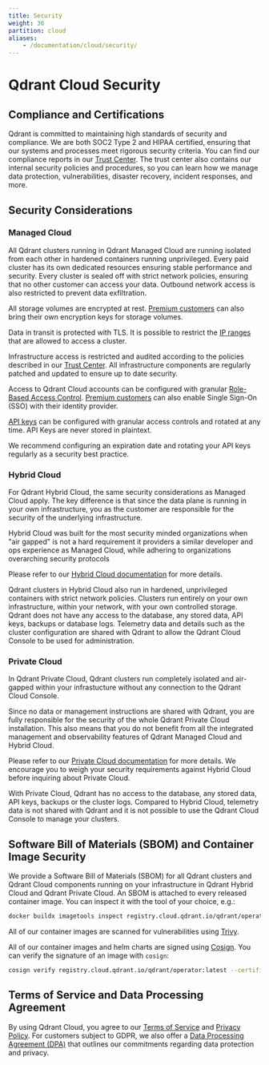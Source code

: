 ```yaml
---
title: Security
weight: 36
partition: cloud
aliases:
    - /documentation/cloud/security/
---
```


# Qdrant Cloud Security

## Compliance and Certifications

Qdrant is committed to maintaining high standards of security and compliance. We are both SOC2 Type 2 and HIPAA certified, ensuring that our systems and processes meet rigorous security criteria. You can find our compliance reports in our [Trust Center](https://qdrant.to/trust-center). The trust center also contains our internal security policies and procedures, so you can learn how we manage data protection, vulnerabilities, disaster recovery, incident responses, and more.

## Security Considerations

### Managed Cloud

All Qdrant clusters running in Qdrant Managed Cloud are running isolated from each other in hardened containers running unprivileged. Every paid cluster has its own dedicated resources ensuring stable performance and security. Every cluster is sealed off with strict network policies, ensuring that no other customer can access your data. Outbound network access is also restricted to prevent data exfiltration. 

All storage volumes are encrypted at rest. [Premium customers](/documentation/cloud-premium/) can also bring their own encryption keys for storage volumes. 

Data in transit is protected with TLS. It is possible to restrict the [IP ranges](/cloud/configure-cluster/#client-ip-restrictions) that are allowed to access a cluster.

Infrastructure access is restricted and audited according to the policies described in our [Trust Center](https://qdrant.to/trust-center). All infrastructure components are regularly patched and updated to ensure up to date security.

Access to Qdrant Cloud accounts can be configured with granular [Role-Based Access Control](/documentation/cloud-rbac/). [Premium customers](/documentation/cloud-premium/) can also enable Single Sign-On (SSO) with their identity provider.

[API keys](/cloud/authentication/) can be configured with granular access controls and rotated at any time. API Keys are never stored in plaintext.

We recommend configuring an expiration date and rotating your API keys regularly as a security best practice.

### Hybrid Cloud

For Qdrant Hybrid Cloud, the same security considerations as Managed Cloud apply. The key difference is that since the data plane is running in your own infrastructure, you as the customer are responsible for the security of the underlying infrastructure.

Hybrid Cloud was built for the most security minded organizations when "air gapped" is not a hard requirement it providers a similar developer and ops experience as Managed Cloud, while adhering to organizations overarching security protocols

Please refer to our [Hybrid Cloud documentation](/documentation/hybrid-cloud/) for more details.

Qdrant clusters in Hybrid Cloud also run in hardened, unprivileged containers with strict network policies. Clusters run entirely on your own infrastructure, within your network, with your own controlled storage. Qdrant does not have any access to the database, any stored data, API keys, backups or database logs. Telemetry data and details such as the cluster configuration are shared with Qdrant to allow the Qdrant Cloud Console to be used for administration.

### Private Cloud

In Qdrant Private Cloud, Qdrant clusters run completely isolated and air-gapped within your infrastucture without any connection to the Qdrant Cloud Console. 

Since no data or management instructions are shared with Qdrant, you are fully responsible for the security of the whole Qdrant Private Cloud installation. This also means that you do not benefit from all the integrated management and observability features of Qdrant Managed Cloud and Hybrid Cloud.

Please refer to our [Private Cloud documentation](/documentation/private-cloud/) for more details. We encourage you to weigh your security requirements against Hybrid Cloud before inquiring about Private Cloud.

With Private Cloud, Qdrant has no access to the database, any stored data, API keys, backups or the cluster logs. Compared to Hybrid Cloud, telemetry data is not shared with Qdrant and it is not possible to use the Qdrant Cloud Console to manage your clusters.

## Software Bill of Materials (SBOM) and Container Image Security

We provide a Software Bill of Materials (SBOM) for all Qdrant clusters and Qdrant Cloud components running on your infrastructure in Qdrant Hybrid Cloud and Qdrant Private Cloud. An SBOM is attached to every released container image. You can inspect it with the tool of your choice, e.g.:

```bash
docker buildx imagetools inspect registry.cloud.qdrant.io/qdrant/operator:latest --format "{{ json .SBOM }}"
```

All of our container images are scanned for vulnerabilities using [Trivy](https://trivy.dev/).

All of our container images and helm charts are signed using [Cosign](https://docs.sigstore.dev/). You can verify the signature of an image with `cosign`:

```bash
cosign verify registry.cloud.qdrant.io/qdrant/operator:latest --certificate-oidc-issuer=https://token.actions.githubusercontent.com --certificate-identity-regexp='https://github.com/qdrant/.*'
```

## Terms of Service and Data Processing Agreement

By using Qdrant Cloud, you agree to our [Terms of Service](https://cloud.qdrant.io/service-agreement) and [Privacy Policy](https://cloud.qdrant.io/privacy-policy). For customers subject to GDPR, we also offer a [Data Processing Agreement (DPA)](https://cloud.qdrant.io/dpa) that outlines our commitments regarding data protection and privacy.
